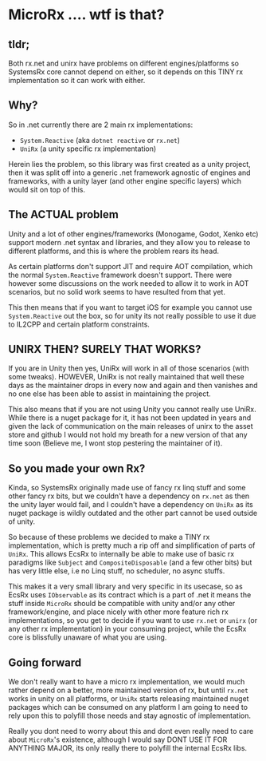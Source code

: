 # MicroRx .... wtf is that?

## tldr;

Both rx.net and unirx have problems on different engines/platforms so SystemsRx core cannot depend on either, so it depends on this TINY rx implementation so it can work with either.

## Why?

So in .net currently there are 2 main rx implementations:
 
 - `System.Reactive` (aka `dotnet reactive` or `rx.net`)
 - `UniRx` (a unity specific rx implementation)
 
 Herein lies the problem, so this library was first created as a unity project, then it was split off into a generic .net framework agnostic of engines and frameworks, with a unity layer (and other engine specific layers) which would sit on top of this.
 
 ## The ACTUAL problem
 
 Unity and a lot of other engines/frameworks (Monogame, Godot, Xenko etc) support modern .net syntax and libraries, and they allow you to release to different platforms, and this is where the problem rears its head.
 
 As certain platforms don't support JIT and require AOT compilation, which the normal `System.Reactive` framework doesn't support. There were however some discussions on the work needed to allow it to work in AOT scenarios, but no solid work seems to have resulted from that yet.
 
 This then means that if you want to target iOS for example you cannot use `System.Reactive` out the box, so for unity its not really possible to use it due to IL2CPP and certain platform constraints.
 
 ## UNIRX THEN? SURELY THAT WORKS?
 
 If you are in Unity then yes, UniRx will work in all of those scenarios (with some tweaks). HOWEVER, UniRx is not really maintained that well these days as the maintainer drops in every now and again and then vanishes and no one else has been able to assist in maintaining the project.
 
 This also means that if you are not using Unity you cannot really use UniRx. While there is a nuget package for it, it has not been updated in years and given the lack of communication on the main releases of unirx to the asset store and github I would not hold my breath for a new version of that any time soon (Believe me, I wont stop pestering the maintainer of it).
  
 ## So you made your own Rx?
 
 Kinda, so SystemsRx originally made use of fancy rx linq stuff and some other fancy rx bits, but we couldn't have a dependency on `rx.net` as then the unity layer would fail, and I couldn't have a dependency on `UniRx` as its nuget package is wildly outdated and the other part cannot be used outside of unity.
 
 So because of these problems we decided to make a TINY rx implementation, which is pretty much a rip off and simplification of parts of `UniRx`. This allows EcsRx to internally be able to make use of basic rx paradigms like `Subject` and `CompositeDisposable` (and a few other bits) but has very little else, i.e no Linq stuff, no scheduler, no async stuffs.
 
 This makes it a very small library and very specific in its usecase, so as EcsRx uses `IObservable` as its contract which is a part of .net it means the stuff inside `MicroRx` should be compatible with unity and/or any other framework/engine, and place nicely with other more feature rich rx implementations, so you get to decide if you want to use `rx.net` or `unirx` (or any other rx implementation) in your consuming project, while the EcsRx core is blissfully unaware of what you are using.
 
 ## Going forward
 
We don't really want to have a micro rx implementation, we would much rather depend on a better, more maintained version of rx, but until `rx.net` works in unity on all platforms, or `UniRx` starts releasing maintained nuget packages which can be consumed on any platform I am going to need to rely upon this to polyfill those needs and stay agnostic of implementation.
 
 Really you dont need to worry about this and dont even really need to care about `MicroRx`'s existence, although I would say DONT USE IT FOR ANYTHING MAJOR, its only really there to polyfill the internal EcsRx libs.